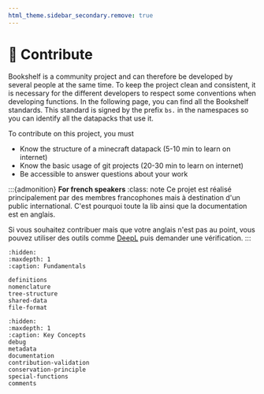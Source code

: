 ```yaml
---
html_theme.sidebar_secondary.remove: true
---
```


# 🤝 Contribute

Bookshelf is a community project and can therefore be developed by several people at the same time. To keep the project clean and consistent, it is necessary for the different developers to respect some conventions when developing functions. In the following page, you can find all the Bookshelf standards. This standard is signed by the prefix `bs.` in the namespaces so you can identify all the datapacks that use it.

To contribute on this project, you must

- Know the structure of a minecraft datapack (5-10 min to learn on internet)
- Know the basic usage of git projects (20-30 min to learn on internet)
- Be accessible to answer questions about your work

:::{admonition} **For french speakers**
:class: note
Ce projet est réalisé principalement par des membres francophones mais à destination d'un public international. C'est pourquoi toute la lib ainsi que la documentation est en anglais.

Si vous souhaitez contribuer mais que votre anglais n'est pas au point, vous pouvez utiliser des outils comme [DeepL](https://DeepL.com) puis demander une vérification.
:::


````{toctree}
:hidden:
:maxdepth: 1
:caption: Fundamentals

definitions
nomenclature
tree-structure
shared-data
file-format
````

````{toctree}
:hidden:
:maxdepth: 1
:caption: Key Concepts
debug
metadata
documentation
contribution-validation
conservation-principle
special-functions
comments
````
